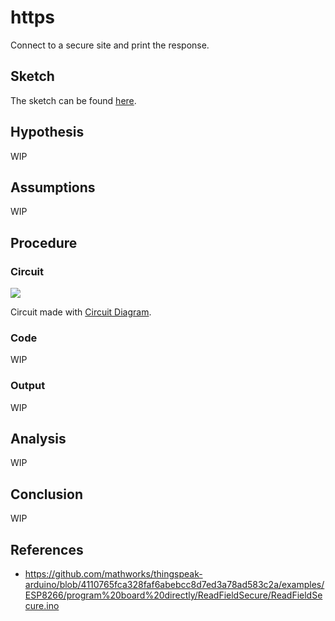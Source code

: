 # https

Connect to a secure site and print the response.

## Sketch

The sketch can be found [here][1].

## Hypothesis

WIP

## Assumptions

WIP

## Procedure

### Circuit

![](./images/circuit-https.png)

Circuit made with [Circuit Diagram][2].

### Code

WIP

### Output

WIP

## Analysis

WIP

## Conclusion

WIP

## References
- https://github.com/mathworks/thingspeak-arduino/blob/4110765fca328faf6abebcc8d7ed3a78ad583c2a/examples/ESP8266/program%20board%20directly/ReadFieldSecure/ReadFieldSecure.ino

[1]: https://github.com/nicholaswilde/solar-battery-charger/tree/main/test/https
[2]: https://www.circuit-diagram.org/
